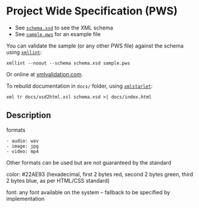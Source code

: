 Project Wide Specification (PWS)
================================

- See [`schema.xsd`](schema.xsd) to see the XML schema
- See [`sample.pws`](sample.pws) for an example file

You can validate the sample (or any other PWS file) against the schema using [`xmllint`](//xmlsoft.org/xmllint.html):

	xmllint --noout --schema schema.xsd sample.pws

Or online at [xmlvalidation.com](//www.xmlvalidation.com).

To rebuild documentation in `docs/` folder, using [`xmlstarlet`](//xmlstar.sourceforge.net):

    xml tr docs/xsd2html.xsl schema.xsd >| docs/index.html

Description
-----------

formats

	- audio: wav
	- image: jpg
	- video: mp4

Other formats can be used but are not guaranteed by the standard

color:   #22AE93   (hexadecimal, first 2 bytes red, second 2 bytes green, third 2 bytes blue, as per HTML/CSS standard)

font:	any font available on the system – fallback to be specified by implementation

